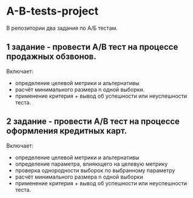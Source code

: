 # A-B-tests-project

В репозитории два задания по А/Б тестам.

## 1 задание - провести A/B тест на процессе продажных обзвонов.

Включает:
* определение целевой метрики и альтернативы
* расчёт минимального размера n одной выборки.
* применение критерия + вывод об успешности или неуспешности теста.

## 2 задание - провести A/B тест на процессе оформления кредитных карт.

Включает:
* определение целевой метрики и альтернативы
* определение параметра, влияющего на целевую метрику
* проверка однородности выборок по выбранному параметру
* расчёт минимального размера n одной выборки
* применение критерия + вывод об успешности или неуспешности теста.
